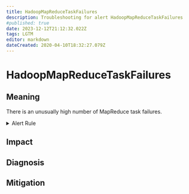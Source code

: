 ```yaml
---
title: HadoopMapReduceTaskFailures
description: Troubleshooting for alert HadoopMapReduceTaskFailures
#published: true
date: 2023-12-12T21:12:32.022Z
tags: LGTM
editor: markdown
dateCreated: 2020-04-10T18:32:27.079Z
---
```


# HadoopMapReduceTaskFailures

## Meaning
[//]: # "Short paragraph that explains what the alert means"
There is an unusually high number of MapReduce task failures.

<details>
  <summary>Alert Rule</summary>

  ```yaml
alert: HadoopMapReduceTaskFailures
expr: hadoop_mapreduce_task_failures_total > 100
for: 10m
labels:
    severity: critical
annotations:
    summary: Hadoop Map Reduce Task Failures (instance {{ $labels.instance }})
    description: |-
        There is an unusually high number of MapReduce task failures.
          VALUE = {{ $value }}
          LABELS = {{ $labels }}
    runbook: https://github.com/srerun/prometheus-alerts/content/runbooks/HadoopMapReduceTaskFailures

  ```
</details>


## Impact
[//]: # "What could / will happen if the alert is not addressed"



## Diagnosis
[//]: # "Steps to take to identify the cause of the problem"



## Mitigation
[//]: # "The steps necessary to resolve the alert"
